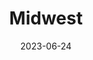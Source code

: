 ---
title: "Midwest"
cc-type: region
country:
  - United States
date: 2023-06-24
location:
  - United States
tags:
  - region
---